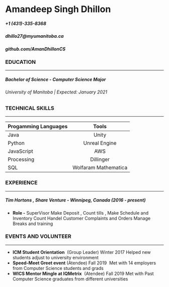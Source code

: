 # **Amandeep Singh Dhillon**
##### +1 (431)-335-8368
#####  __dhillo27@myumanitoba.ca__
##### __github.com/AmanDhillonCS__

### **EDUCATION** 
____
##### **Bachelor of Science - Computer Science Major**
###### University of Manitoba | Expected: January 2021

### **TECHNICAL SKILLS**
____
| Progamming Languages       | Tools                 |  
| -------------              |  :-------------:  |  
| Java     | Unity |  
| Python     | Unreal Engine     |   
| JavaScript | AWS      |  
| Processing | Dillinger      |  
| SQL |  Wolfaram Mathematica     |  
### **EXPERIENCE**
____
##### __Tim Hortons , Share Venture - Winnipeg, Canada (2016 - present)__
- __Role -__ SuperVisor 
 Make Deposit , Count tills , Make Schedule and Inventory Count
Handel Customer Complaints and Orders
Manage Breaks  and training

### **EVENTS AND VOLUNTEER**
____
- __ICM Student Orientation__ &nbsp;(Group Leader) Winter 2017 
Helped new students adjust to university environment 
- __Speed-Meet Greet event__ (Atendee) Fall 2019
&nbsp;Met with 14 employers from Computer Science students and grads
- __WICS Mentor Mingle at IQMetrix__ &nbsp;(Atendee) Fall 2019
Met with Past Computer Science graduates from different universities 
  








